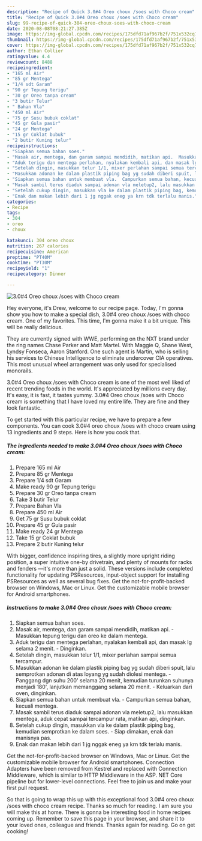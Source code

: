 ```yaml
---
description: "Recipe of Quick 3.0#4 Oreo choux /soes with Choco cream"
title: "Recipe of Quick 3.0#4 Oreo choux /soes with Choco cream"
slug: 99-recipe-of-quick-304-oreo-choux-soes-with-choco-cream
date: 2020-08-08T08:21:27.385Z
image: https://img-global.cpcdn.com/recipes/175dfd71af967b2f/751x532cq70/304-oreo-choux-soes-with-choco-cream-foto-resep-utama.jpg
thumbnail: https://img-global.cpcdn.com/recipes/175dfd71af967b2f/751x532cq70/304-oreo-choux-soes-with-choco-cream-foto-resep-utama.jpg
cover: https://img-global.cpcdn.com/recipes/175dfd71af967b2f/751x532cq70/304-oreo-choux-soes-with-choco-cream-foto-resep-utama.jpg
author: Ethan Collier
ratingvalue: 4.4
reviewcount: 8488
recipeingredient:
- "165 ml Air"
- "85 gr Mentega"
- "1/4 sdt Garam"
- "90 gr Tepung terigu"
- "30 gr Oreo tanpa cream"
- "3 butir Telur"
- " Bahan Vla"
- "450 ml Air"
- "75 gr Susu bubuk coklat"
- "45 gr Gula pasir"
- "24 gr Mentega"
- "15 gr Coklat bubuk"
- "2 butir Kuning telur"
recipeinstructions:
- "Siapkan semua bahan soes."
- "Masak air, mentega, dan garam sampai mendidih, matikan api.  Masukkan tepung terigu dan oreo ke dalam mentega."
- "Aduk terigu dan mentega perlahan, nyalakan kembali api, dan masak lg selama 2 menit. Dinginkan."
- "Setelah dingin, masukkan telur 1/1, mixer perlahan sampai semua tercampur."
- "Masukkan adonan ke dalam plastik piping bag yg sudah diberi spuit, lalu semprotkan adonan di atas loyang yg sudah diolesi mentega.  Panggang dgn suhu 200&#39; selama 20 menit, kemudian turunkan suhunya menjadi 180&#39;, lanjutkan memanggang selama 20 menit.  Keluarkan dari oven, dinginkan."
- "Siapkan semua bahan untuk membuat vla.  Campurkan semua bahan, kecuali mentega."
- "Masak sambil terus diaduk sampai adonan vla meletup2, lalu masukkan mentega, aduk cepat sampai tercampur rata, matikan api, dinginkan."
- "Setelah cukup dingin, masukkan vla ke dalam plastik piping bag, kemudian semprotkan ke dalam soes.  Siap dimakan, enak dan manisnya pas."
- "Enak dan makan lebih dari 1 jg nggak eneg ya krn tdk terlalu manis."
categories:
- Recipe
tags:
- 304
- oreo
- choux

katakunci: 304 oreo choux 
nutrition: 267 calories
recipecuisine: American
preptime: "PT40M"
cooktime: "PT30M"
recipeyield: "1"
recipecategory: Dinner

---
```



![3.0#4 Oreo choux /soes with Choco cream](https://img-global.cpcdn.com/recipes/175dfd71af967b2f/751x532cq70/304-oreo-choux-soes-with-choco-cream-foto-resep-utama.jpg)

Hey everyone, it's Drew, welcome to our recipe page. Today, I'm gonna show you how to make a special dish, 3.0#4 oreo choux /soes with choco cream. One of my favorites. This time, I'm gonna make it a bit unique. This will be really delicious.

They are currently signed with WWE, performing on the NXT brand under the ring names Chase Parker and Matt Martel. With Maggie Q, Shane West, Lyndsy Fonseca, Aaron Stanford. One such agent is Martin, who is selling his services to Chinese Intelligence to eliminate undercover CIA operatives. This most unusual wheel arrangement was only used for specialised monorails.

3.0#4 Oreo choux /soes with Choco cream is one of the most well liked of recent trending foods in the world. It's appreciated by millions every day. It's easy, it is fast, it tastes yummy. 3.0#4 Oreo choux /soes with Choco cream is something that I have loved my entire life. They are fine and they look fantastic.


To get started with this particular recipe, we have to prepare a few components. You can cook 3.0#4 oreo choux /soes with choco cream using 13 ingredients and 9 steps. Here is how you cook that.

<!--inarticleads1-->

##### The ingredients needed to make 3.0#4 Oreo choux /soes with Choco cream:

1. Prepare 165 ml Air
1. Prepare 85 gr Mentega
1. Prepare 1/4 sdt Garam
1. Make ready 90 gr Tepung terigu
1. Prepare 30 gr Oreo tanpa cream
1. Take 3 butir Telur
1. Prepare  Bahan Vla
1. Prepare 450 ml Air
1. Get 75 gr Susu bubuk coklat
1. Prepare 45 gr Gula pasir
1. Make ready 24 gr Mentega
1. Take 15 gr Coklat bubuk
1. Prepare 2 butir Kuning telur


With bigger, confidence inspiring tires, a slightly more upright riding position, a super intuitive one-by drivetrain, and plenty of mounts for racks and fenders —it&#39;s more than just a solid. These versions include completed functionality for updating PSResources, input-object support for installing PSResources as well as several bug fixes. Get the not-for-profit-backed browser on Windows, Mac or Linux. Get the customizable mobile browser for Android smartphones. 

<!--inarticleads2-->

##### Instructions to make 3.0#4 Oreo choux /soes with Choco cream:

1. Siapkan semua bahan soes.
1. Masak air, mentega, dan garam sampai mendidih, matikan api.  - Masukkan tepung terigu dan oreo ke dalam mentega.
1. Aduk terigu dan mentega perlahan, nyalakan kembali api, dan masak lg selama 2 menit. - Dinginkan.
1. Setelah dingin, masukkan telur 1/1, mixer perlahan sampai semua tercampur.
1. Masukkan adonan ke dalam plastik piping bag yg sudah diberi spuit, lalu semprotkan adonan di atas loyang yg sudah diolesi mentega.  - Panggang dgn suhu 200&#39; selama 20 menit, kemudian turunkan suhunya menjadi 180&#39;, lanjutkan memanggang selama 20 menit.  - Keluarkan dari oven, dinginkan.
1. Siapkan semua bahan untuk membuat vla.  - Campurkan semua bahan, kecuali mentega.
1. Masak sambil terus diaduk sampai adonan vla meletup2, lalu masukkan mentega, aduk cepat sampai tercampur rata, matikan api, dinginkan.
1. Setelah cukup dingin, masukkan vla ke dalam plastik piping bag, kemudian semprotkan ke dalam soes.  - Siap dimakan, enak dan manisnya pas.
1. Enak dan makan lebih dari 1 jg nggak eneg ya krn tdk terlalu manis.


Get the not-for-profit-backed browser on Windows, Mac or Linux. Get the customizable mobile browser for Android smartphones. Connection Adapters have been removed from Kestrel and replaced with Connection Middleware, which is similar to HTTP Middleware in the ASP. NET Core pipeline but for lower-level connections. Feel free to join us and make your first pull request. 

So that is going to wrap this up with this exceptional food 3.0#4 oreo choux /soes with choco cream recipe. Thanks so much for reading. I am sure you will make this at home. There is gonna be interesting food in home recipes coming up. Remember to save this page in your browser, and share it to your loved ones, colleague and friends. Thanks again for reading. Go on get cooking!
